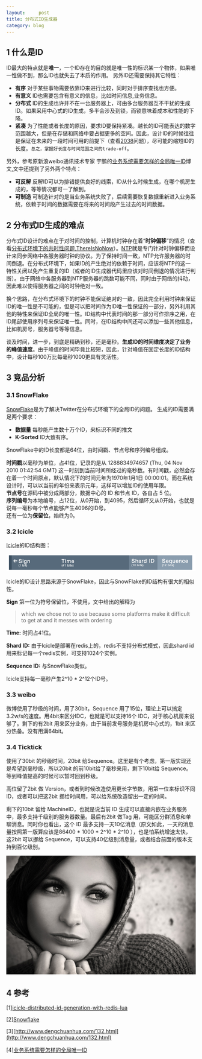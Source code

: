 ```yaml
---
layout:     post
title: 分布式ID生成器
category: blog 
---
```


## 1 什么是ID

ID最大的特点就是**唯一**，一个ID存在的目的就是唯一性的标识某一个物体，如果唯一性做不到，那么ID也就失去了本质的作用。
另外ID还需要保持其它特性：

+ **有序**   对于某些事物需要依靠ID来进行比较，同时对于排序查找也方便。
+ **有意义**  ID也需要包含有意义的信息，比如时间信息,业务信息。
+ **分布式** ID的生成也许并不在一台服务器上，可由多台服务器互不干扰的生成ID。如果采用中心式的ID生成，多半会涉及到锁，而锁意味着成本和性能的下降。<!-- more -->
+ **紧凑** 为了性能或者长度的原因，要求ID要保持紧凑。越长的ID可能表达的数字范围越大，但是在存储和网络中要占据更多的空间。因此，设计ID的时候往往是保证在未来的一段时间可用的前提下（查看[2038](https://en.wikipedia.org/wiki/Year_2038_problem)问题），尽可能的缩短ID的长度。`总之，掌握好长度与时间范围之间的trade-off`。

另外，参考原新浪weibo通讯技术专家 宇鹏的[业务系统需要怎样的全局唯一ID](http://weibo.com/p/1001603800404851831206?from=page_100505_profile&wvr=6&mod=wenzhangmod)博文,文中还提到了另外两个特点：

+ **可反解**
反解ID可以为排错提供良好的线索，ID从什么时候生成，在哪个机房生成的，等等情况都可一了解到。
+ **可制造**
可制造针对的是当业务系统失败了，后续需要恢复数据重新进入业务系统，依赖于时间的数据需要在将来的时间段产生过去的时间数据。


## 2 分布式ID生成的难点
分布式ID设计的难点在于对时间的控制，计算机时钟存在着“**时钟偏移**”的情况（查看[分布式环境下的共时性问题,ThereIsNoNow](queue.acm.org/detail.cfm?id=2745385)）。[NTP](http://www.ntp.org/)就是专门针对时钟偏移而设计来同步网络中各服务器时钟的协议。为了保持时间一致，NTP允许服务器的时间倒退。在分布式环境下，如果ID的产生绝对的依赖于时间，应该将NTP的这一特性关闭以免产生重复的ID（或者的ID生成器代码里应该对时间倒退的情况进行判断）。由于网络中各服务器到NTP服务器的跳数可能不同，同时由于网络的抖动，因此难以使得服务器之间的时钟绝对一致。

换个思路，在分布式环境下的时钟不能保证绝对的一致，因此完全利用时钟来保证ID的唯一性是不可能的，但是可以把时间作为ID唯一性保证的一部分，另外利用其他的特性来保证ID全局的唯一性。ID结构中代表时间的那一部分可作排序之用，在ID尾部使用序列号来保证唯一性。同时，在ID结构中间还可以添加一些其他信息，比如机房号，服务器号等等信息。

谈及时间，进一步，到底是精确到秒，还是毫秒。**生成ID的时间维度决定了业务的峰值速度**。由于峰值的时间毕竟比较短，因此，针对峰值在固定长度的ID结构中，设计每秒100万比每毫秒1000更具有灵活性。


## 3 竞品分析

### 3.1 SnowFlake
[SnowFlake](http://engineering.twitter.com/2010/06/announcing-snowflake.html)是为了解决Twitter在分布式环境下的全局ID的问题。
生成的ID需要满足两个要求：

+ **数据量**
每秒能产生数十万个ID，来标识不同的推文
+ **K-Sorted**
ID大致有序。

SnowFlake中的ID长度都是64位，由时间戳、节点号和序列编号组成。

**时间戳**以毫秒为单位，占41位，记录的是从 1288834974657 (Thu, 04 Nov 2010 01:42:54 GMT) 这一时刻到当前时间所经过的毫秒数。有时间戳，必然会存在着一个时间原点，默认情况下的时间元年为1970年1月1日 00:00:01。而在系统设计时，可以以当前的年份来表示元年，这样可以增加ID的使用年限。</br>
**节点号**在源码中被分成两部分，数据中心的 ID 和节点 ID，各自占 5 位。</br>
**序列编号**为本地编号，占12位，从0开始，到4095，然后循环又从0开始，也就是说每一毫秒每个节点能够产生4096的ID号。</br>
还有一位为**保留位**，始终为0。

### 3.2 Icicle

[Icicle](http://engineering.intenthq.com/2015/03/icicle-distributed-id-generation-with-redis-lua/)的ID结构图：

![icicle ID](/images/idgenerator/snowflake.png)

Icicle的ID设计思路来源于SnowFlake，因此与SnowFlake的ID结构有很大的相似性。

**Sign**
第一位为符号保留位，不使用，文中给出的解释为

> which we chose not to use because some platforms make it difficult to get at and it messes with ordering

**Time:**
时间占41位。

**Shard ID:**
由于Icicle是部署在redis上的，redis不支持分布式模式，因此shard id用来标记每一个redis实例，可支持1024个实例。

**Sequence ID:** 与SnowFlake类似。

Icicle支持每一毫秒产生2^10 * 2^12个ID号。

### 3.3 weibo
微博使用了秒级的时间，用了30bit，Sequence 用了15位，理论上可以搞定3.2w/s的速度。用4bit来区分IDC，也就是可以支持16个 IDC，对于核心机房来说够了。剩下的有2bit 用来区分业务，由于当前发号服务是机房中心式的，1bit 来区分热备。没有用满64bit。

### 3.4 Ticktick
使用了30bit 的秒级时间，20bit 给Sequence。这里是有个考虑，第一版实现还是希望到毫秒级，所以20bit 的前10bit给了毫秒来用，剩下10bit给 Sequence。等到峰值提高的时候可以暂时回到秒级。

高位留了2bit 做 Version，或者到时候改造使用更长字节数，用第一位来标识不同 ID，或者可以把这2bit 挪给时间用，可以给系统改造留出一定的时间。

剩下的10bit 留给 MachineID，也就是说当前 ID 生成可以直接内嵌在业务服务中，最多支持千级别的服务器数量。最后有2bit 做Tag 用，可能区分群消息和单聊消息。同时你也看出，这个 ID 最多支持一天10亿消息（原文如此，一天的消息量按照第一版算应该是86400 * 1000 * 2^10 * 2^10 ），也是怕系统增速太快，这2bit 可以挪给 Sequence，可以支持40亿级别消息量，或者结合前面的版本支持到百亿级别。

![idgenerator](/images/idgenerator/idgenerator.jpg)

## 4 参考

[1][icicle-distributed-id-generation-with-redis-lua](http://engineering.intenthq.com/2015/03/icicle-distributed-id-generation-with-redis-lua/)

[2][Snowflake](https://github.com/twitter/snowflake)

[3][http://www.dengchuanhua.com/132.html](http://www.dengchuanhua.com/132.html)

[4][业务系统需要怎样的全局唯一ID](http://weibo.com/p/1001603800404851831206?from=page_100505_profile&wvr=6&mod=wenzhangmod)
